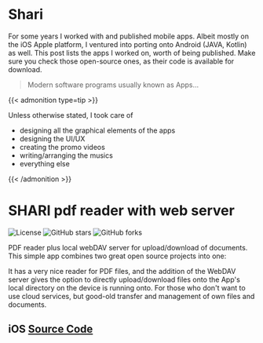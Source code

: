 # Shari


For some years I worked with and published mobile apps. Albeit mostly on the iOS Apple platform, I ventured into porting onto Android (JAVA, Kotlin) as well.
This post lists the apps I worked on, worth of being published. Make sure you check those open-source ones, as their code is available for download.

> Modern software programs usually known as Apps...

{{< admonition type=tip >}}

Unless otherwise stated, I took care of
- designing all the graphical elements of the apps
- designing the UI/UX
- creating the promo videos
- writing/arranging the musics
- everything else

{{< /admonition >}}


# SHARI pdf reader with web server


![License](https://img.shields.io/github/license/lucaji/Shari)
![GitHub stars](https://img.shields.io/github/stars/lucaji/Shari)
![GitHub forks](https://img.shields.io/github/forks/lucaji/Shari)

PDF reader plus local webDAV server for upload/download of documents. This simple app combines two great open source projects into one:

It has a very nice reader for PDF files, and the addition of the WebDAV server gives the option to directly upload/download files onto the App's local directory on the device is running onto. For those who don't want to use cloud services, but good-old transfer and management of own files and documents.

## iOS [Source Code](https://github.com/lucaji/Shari)

